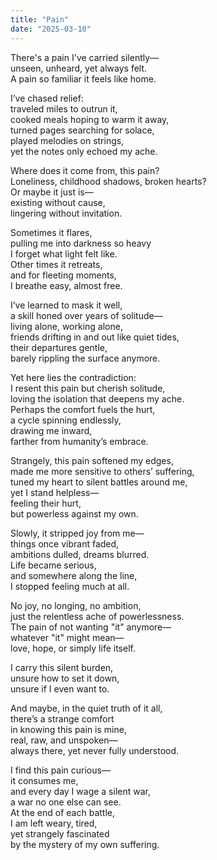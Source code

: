 ```yaml
---
title: "Pain"
date: "2025-03-10"
---
```


There's a pain I've carried silently—  
unseen, unheard, yet always felt.  
A pain so familiar it feels like home.  

I’ve chased relief:  
traveled miles to outrun it,  
cooked meals hoping to warm it away,  
turned pages searching for solace,  
played melodies on strings,  
yet the notes only echoed my ache.  

Where does it come from, this pain?  
Loneliness, childhood shadows, broken hearts?  
Or maybe it just is—  
existing without cause,  
lingering without invitation.  

Sometimes it flares,  
pulling me into darkness so heavy  
I forget what light felt like.  
Other times it retreats,  
and for fleeting moments,  
I breathe easy, almost free.  

I’ve learned to mask it well,  
a skill honed over years of solitude—  
living alone, working alone,  
friends drifting in and out like quiet tides,  
their departures gentle,  
barely rippling the surface anymore.  

Yet here lies the contradiction:  
I resent this pain but cherish solitude,  
loving the isolation that deepens my ache.  
Perhaps the comfort fuels the hurt,  
a cycle spinning endlessly,  
drawing me inward,  
farther from humanity’s embrace.  

Strangely, this pain softened my edges,  
made me more sensitive to others’ suffering,  
tuned my heart to silent battles around me,  
yet I stand helpless—  
feeling their hurt,  
but powerless against my own.  

Slowly, it stripped joy from me—  
things once vibrant faded,  
ambitions dulled, dreams blurred.  
Life became serious,  
and somewhere along the line,  
I stopped feeling much at all.  

No joy, no longing, no ambition,  
just the relentless ache of powerlessness.  
The pain of not wanting "it" anymore—  
whatever "it" might mean—  
love, hope, or simply life itself.  

I carry this silent burden,  
unsure how to set it down,  
unsure if I even want to.  

And maybe, in the quiet truth of it all,  
there’s a strange comfort  
in knowing this pain is mine,  
real, raw, and unspoken—  
always there, yet never fully understood.  

I find this pain curious—  
it consumes me,  
and every day I wage a silent war,  
a war no one else can see.  
At the end of each battle,  
I am left weary, tired,  
yet strangely fascinated  
by the mystery of my own suffering.  
